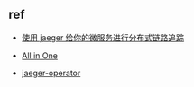 

## ref
+ [使用 jaeger 给你的微服务进行分布式链路追踪](https://kebingzao.com/2020/12/25/jaeger-use/)
+ [All in One](https://www.jaegertracing.io/docs/1.21/getting-started/)

+ [jaeger-operator](https://github.com/jaegertracing/jaeger-operator)